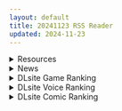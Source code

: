 ```yaml
---
layout: default
title: 20241123 RSS Reader
updated: 2024-11-23
---
```


<details class='content-parent'>
<summary>
Resources
</summary>
<details class='content-child'>
<summary>
<span class='rss-title'> 魔女之H </span> <a class='rss-link' href='https://gmgard.com/gm127679' target='_blank'>&nbsp;</a>
<div class='rss-published'> 🕛 20241122 15:40:05</div>
</summary>
<img src="https://static.gmgard.us/Images/upload/19917222312493400.jpg" /><br /><p>伊雷娜似乎喝下了某种奇怪的魔法药水</p>
</details>
<details class='content-child'>
<summary>
<span class='rss-title'> [无修正][MMD]鸣潮合集 2023~2024年9月12日[23.4G][Iwara](by fengyunmomo) </span> <a class='rss-link' href='https://gmgard.com/gm127678' target='_blank'>&nbsp;</a>
<div class='rss-published'> 🕛 20241122 14:51:42</div>
</summary>
<img src="https://static.gmgard.us/Images/upload/13880222146553279.jpg" /><br /><p>预览为压缩图所以模糊 视频为4K高画质，视频很多不一一做预览</p>
</details>
<details class='content-child'>
<summary>
<span class='rss-title'> [同人动画] [Asayuki101] [雪]调月莉音小合集7部 [355m]  [fanbox] </span> <a class='rss-link' href='https://gmgard.com/gm127677' target='_blank'>&nbsp;</a>
<div class='rss-published'> 🕛 20241122 14:50:53</div>
</summary>
<img src="https://static.gmgard.us/Images/upload/20030222131449247.jpg" /><br /><p>1080p 有CV&nbsp;</p>
</details>
<details class='content-child'>
<summary>
<span class='rss-title'> [经营RPG/ai汉化/动态][RJ01277451][モノカゲクラブ]女装学园雌堕记(メス堕ち女装学園)[1.5GB][百度] </span> <a class='rss-link' href='https://gmgard.com/gm127675' target='_blank'>&nbsp;</a>
<div class='rss-published'> 🕛 20241122 14:06:06</div>
</summary>
<img src="https://static.gmgard.us/Images/upload/63539221646186016.jpg" /><br /><p>✤系统概要✤</p>
</details>
<details class='content-child'>
<summary>
<span class='rss-title'> [无修] [Sodeno19] 绝区零艾莲长篇动画part1-9 [195m] [Patreon] </span> <a class='rss-link' href='https://gmgard.com/gm127672' target='_blank'>&nbsp;</a>
<div class='rss-published'> 🕛 20241122 14:02:06</div>
</summary>
<img src="https://static.gmgard.us/Images/upload/17867220026437406.jpg" /><br /><p>见两天了没人投稿，刚看到顺便给同志们一起学习</p>
</details>
<details class='content-child'>
<summary>
<span class='rss-title'> [中日双语][贵博、竹村洋平]魔都精兵的奴隶(1-14卷) </span> <a class='rss-link' href='https://gmgard.com/gm127669' target='_blank'>&nbsp;</a>
<div class='rss-published'> 🕛 20241122 14:02:01</div>
</summary>
<img src="https://static.gmgard.us/Images/upload/18410212029202090.jpg" /><br /><p>在未来，日本各地出现被称为『魔都』的异空间──魔都内存在的『桃』由于只赋予女性超能力，由此男女力量关系崩坏，政府为将通往魔都异世界的大门收入管辖，从而成立了由拥有强大『桃之力量』的女性组成的特殊部队『魔防队』。某日，过着郁闷人生的男子高中生──和仓优希突然闯进了魔都的入口。在那里遇到的魔防队七番组的美女队长──羽前京香，被宣布&ldquo;你就是我的奴隶了&rdquo;&hellip;&amp;helli</p>
</details>

</details>
<details class='content-parent'>
<summary>
News
</summary>
<details class='content-child'>
<summary>
<span class='rss-title'> 紳士播種農場經營《狐娘的性愛農場》2025將登Steam，5位狐耳萌娘的悠閒農家生活 </span> <a class='rss-link' href='https://www.4gamers.com.tw/news/detail/68596/fox-sex-farm-coming-at-2025-on-steam' target='_blank'>&nbsp;</a>
<div class='rss-published'> 🕛 20241122 18:07:42</div>
</summary>
<img src="https://img.4gamers.com.tw/news-image/a11776be-80e8-4895-a308-0633f086f953.jpg"/>
日也操夜也操
</details>
<details class='content-child'>
<summary>
<span class='rss-title'> 《潘吉亞異聞錄》舉辦十一月活動「賭場倩影」，限定角色滄瀰公主艾德琳登場 </span> <a class='rss-link' href='https://www.4gamers.com.tw/news/detail/68586/pangea-odyssey-november-cassino-event' target='_blank'>&nbsp;</a>
<div class='rss-published'> 🕛 20241122 11:58:29</div>
</summary>
<img src="https://img.4gamers.com.tw/news-image/78d4cb33-3a06-4a04-918d-95466e67ae96.jpg"/>
抽好抽滿。
</details>
<details class='content-child'>
<summary>
<span class='rss-title'> 成人RPG《欲望女神》今日EROLABS登場，拯救美少女建立後宮 </span> <a class='rss-link' href='https://www.4gamers.com.tw/news/detail/68583/ai-adult-game-lust-goddess-launch-on-erolabs-today' target='_blank'>&nbsp;</a>
<div class='rss-published'> 🕛 20241122 11:58:23</div>
</summary>
<img src="https://img.4gamers.com.tw/news-image/d1f63741-1ef2-4ab2-9c38-bfd2fd170128.jpg"/>
試試囉。
</details>
<details class='content-child'>
<summary>
<span class='rss-title'> 實用紳士名作《天才退魔師》Steam無修正版11月發售，雖說不會屈服但觸手真的太舒服 </span> <a class='rss-link' href='https://www.4gamers.com.tw/news/detail/68579/dlsite-rj380770-steam-version-now-on-sale' target='_blank'>&nbsp;</a>
<div class='rss-published'> 🕛 20241122 11:12:20</div>
</summary>
<img src="https://img.4gamers.com.tw/news-image/4fb32e62-25cd-4501-aa21-67c4171ebbab.jpg"/>
慣例的發展不可避
</details>

</details>
<details class='content-parent'>
<summary>
DLsite Game Ranking
</summary>
<details class='content-child'>
<summary>
<span class='rss-title'> MazeCave~俺の感覚遮断触手ダンジョン! [東京乳業] </span> <a class='rss-link' href='https://www.dlsite.com/maniax/work/=/product_id/RJ01245835.html' target='_blank'>&nbsp;</a>
<div class='rss-published'> 🕛 20241123 13:15:57</div>
</summary>
<img src ="http://img.dlsite.jp/modpub/images2/work/doujin/RJ01246000/RJ01245835_img_main.jpg"/><br/>感覚遮断トラップでドジな冒険者の魔力を搾り取れ!俺の苗床ダンジョンを作ろう!
</details>
<details class='content-child'>
<summary>
<span class='rss-title'> 優しい巨乳シスターお姉さんに逆レ○プされちゃった [A86GJ3] </span> <a class='rss-link' href='https://www.dlsite.com/maniax/work/=/product_id/RJ01285169.html' target='_blank'>&nbsp;</a>
<div class='rss-published'> 🕛 20241123 13:15:57</div>
</summary>
<img src ="http://img.dlsite.jp/modpub/images2/work/doujin/RJ01286000/RJ01285169_img_main.jpg"/><br/>おねショタ系の逆レ○プアニメゲーム、本作の特徴は下品な騎乗位生ハメセックスアニメ、いつでもどこでも生中出し
</details>
<details class='content-child'>
<summary>
<span class='rss-title'> 異世界樹の巫女～魔法のチカラでおさわりHやりたい放題～【Hシーン全解放DLC】 [たわわデリバリー] </span> <a class='rss-link' href='https://www.dlsite.com/maniax/work/=/product_id/RJ01289925.html' target='_blank'>&nbsp;</a>
<div class='rss-published'> 🕛 20241123 13:15:57</div>
</summary>
<img src ="http://img.dlsite.jp/modpub/images2/work/doujin/RJ01290000/RJ01289925_img_main.jpg"/><br/>「異世界樹の巫女～魔法のチカラでおさわりHやりたい放題～」のDLC追加データです。別途「異世界樹の巫女～魔法のチカラでおさわりHやりたい放題～」本編が必要になります。
</details>
<details class='content-child'>
<summary>
<span class='rss-title'> ヤリステメスブターDLC1 メスブタ/ゲスブタ [にゅう工房] </span> <a class='rss-link' href='https://www.dlsite.com/maniax/work/=/product_id/RJ01129834.html' target='_blank'>&nbsp;</a>
<div class='rss-published'> 🕛 20241123 13:15:57</div>
</summary>
<img src ="http://img.dlsite.jp/modpub/images2/work/doujin/RJ01130000/RJ01129834_img_main.jpg"/><br/>ヤリステメスブターのDLC1が準備できました!ゲームの世界をもう少し拡げてお楽しみいただけます!このDLCを遊ぶためには、ヤリステメスブター本体の購入が必要です。
</details>
<details class='content-child'>
<summary>
<span class='rss-title'> 二人はアイドル~NTR!?~ [O-MAn-GAMEs] </span> <a class='rss-link' href='https://www.dlsite.com/maniax/work/=/product_id/RJ01295866.html' target='_blank'>&nbsp;</a>
<div class='rss-published'> 🕛 20241123 13:15:57</div>
</summary>
<img src ="http://img.dlsite.jp/modpub/images2/work/doujin/RJ01296000/RJ01295866_img_main.jpg"/><br/>恋人がアイドルになるため恋人関係を解消したテツジ。しかし内心では未だに未練があり、少しでも一緒に居たいと思いアイドルのマネージャーとなった。そんなある日、テツジの知らない場所で何かが起きる…
</details>

</details>
<details class='content-parent'>
<summary>
DLsite Voice Ranking
</summary>
<details class='content-child'>
<summary>
<span class='rss-title'> ❤️甘あねメイド❤️「お姉ちゃんが"あまあまちゅっちゅ"してあげる...❤️」 [桃色みんと] </span> <a class='rss-link' href='https://www.dlsite.com/maniax/work/=/product_id/RJ01261681.html' target='_blank'>&nbsp;</a>
<div class='rss-published'> 🕛 20241123 13:16:00</div>
</summary>
<img src ="http://img.dlsite.jp/modpub/images2/work/doujin/RJ01262000/RJ01261681_img_main.jpg"/><br/>お姉ちゃんメイドはボクくん(あなた)の事がだ～いすきっ♪ボクくんの為ならば、添い寝に耳舐めにオナサポだってしてあげますっ♪お手々やお口、そしておま◯こっ♪お姉ちゃんの身体ぜ～んぶを使って、喜んでご奉仕させていただきますっ♪「そう...だってお姉ちゃんは...ボクくん専属の..."お姉ちゃんメイド"なんだから...♪」
</details>
<details class='content-child'>
<summary>
<span class='rss-title'> 異世界娘のデリヘル嬢～当店人気No.1がご主人様の精液を空っぽになるまで搾り尽くします～ [ファウナス] </span> <a class='rss-link' href='https://www.dlsite.com/maniax/work/=/product_id/RJ393858.html' target='_blank'>&nbsp;</a>
<div class='rss-published'> 🕛 20241123 13:16:00</div>
</summary>
<img src ="http://img.dlsite.jp/modpub/images2/work/doujin/RJ394000/RJ393858_img_main.jpg"/><br/>在籍する女の子が全員、異世界からやってきた美少女だというデリヘル店。 どうやら彼女たちにとって、精液は魔力の源であるらしい
</details>
<details class='content-child'>
<summary>
<span class='rss-title'> 【落難貴族】讓女僕鷺璐誠心誠意取悅您♪【中文音聲】 [Bedtime Story 被談聲聆] </span> <a class='rss-link' href='https://www.dlsite.com/maniax/work/=/product_id/RJ01288847.html' target='_blank'>&nbsp;</a>
<div class='rss-published'> 🕛 20241123 13:16:00</div>
</summary>
<img src ="http://img.dlsite.jp/modpub/images2/work/doujin/RJ01289000/RJ01288847_img_main.jpg"/><br/>為了不讓老爺干涉主人與依鵑的關係,梟琴提議主人與地位相符的對象結婚作為「擋箭牌」。沒想到沒過多久,梟琴竟真的為此找來了貴族家的獨生女──鷺璐。 為了償還家族債務,鷺璐需要大筆的金錢,而她為此向主人提出的條件竟是「請讓我當您的女僕」……?
</details>
<details class='content-child'>
<summary>
<span class='rss-title'> 憧れの男装麗人の真琴さんがボクの為に性処理執事♀として就任した日♪【お下品ご奉仕】 [桃色みんと] </span> <a class='rss-link' href='https://www.dlsite.com/maniax/work/=/product_id/RJ01242298.html' target='_blank'>&nbsp;</a>
<div class='rss-published'> 🕛 20241123 13:16:00</div>
</summary>
<img src ="http://img.dlsite.jp/modpub/images2/work/doujin/RJ01243000/RJ01242298_img_main.jpg"/><br/>『それではお坊っちゃま?♪ 教育係による"おチンポ教育"...始めちゃいましょう...?♪』あなた専属の男装執事の七城真琴♪ 中性的な顔立ちに執事らしくスラリとした長身で皆の憧れの麗人♪ 一方で、出るところがしっかりと出てるエロメス体型♪ あなたの性教育係としてのお下品性処理を通じて、本性が暴かれていき...?♪
</details>
<details class='content-child'>
<summary>
<span class='rss-title'> 【KU100】触手漬けにされ肉欲地獄に堕とされる少女退魔師 [ファウナス] </span> <a class='rss-link' href='https://www.dlsite.com/maniax/work/=/product_id/RJ398603.html' target='_blank'>&nbsp;</a>
<div class='rss-published'> 🕛 20241123 13:16:00</div>
</summary>
<img src ="http://img.dlsite.jp/modpub/images2/work/doujin/RJ399000/RJ398603_img_main.jpg"/><br/>妖魔退治を生業とする退魔師の巫女。大きな任務が終わった直後、急遽洞窟の妖魔討伐を命じられる.......
</details>

</details>
<details class='content-parent'>
<summary>
DLsite Comic Ranking
</summary>
<details class='content-child'>
<summary>
<span class='rss-title'> 家が湿気過ぎて生えてきた幻覚誘発するキノコを誤食して発情したあとのあれやこれ [捕食少女] </span> <a class='rss-link' href='https://www.dlsite.com/maniax/work/=/product_id/RJ01114389.html' target='_blank'>&nbsp;</a>
<div class='rss-published'> 🕛 20241123 13:16:03</div>
</summary>
<img src ="http://img.dlsite.jp/modpub/images2/work/doujin/RJ01115000/RJ01114389_img_main.jpg"/><br/>これはごく普通すぎて普通でしかない一人の女子大学生の日常ストーリーです。 家の中が湿気てキノコが生えることになり、好奇心からそのキノコを誤って摂取した結果、幻覚を体験します。本文は52ページ。特典のおまけ2枚付きです。
</details>
<details class='content-child'>
<summary>
<span class='rss-title'> ダウナー研究者お姉さんにお願いしてえっちなことしてもらう話。 [内臓研究所] </span> <a class='rss-link' href='https://www.dlsite.com/maniax/work/=/product_id/RJ01225571.html' target='_blank'>&nbsp;</a>
<div class='rss-published'> 🕛 20241123 13:16:03</div>
</summary>
<img src ="http://img.dlsite.jp/modpub/images2/work/doujin/RJ01226000/RJ01225571_img_main.jpg"/><br/>ダウナー研究者お姉さんとえっちなことをしよう
</details>
<details class='content-child'>
<summary>
<span class='rss-title'> 女子校の性欲処理係として編入した男子生徒による記録 [あのんの大洪水伝説] </span> <a class='rss-link' href='https://www.dlsite.com/maniax/work/=/product_id/RJ439801.html' target='_blank'>&nbsp;</a>
<div class='rss-published'> 🕛 20241123 13:16:03</div>
</summary>
<img src ="http://img.dlsite.jp/modpub/images2/work/doujin/RJ440000/RJ439801_img_main.jpg"/><br/>これは女子校でただ一人の男子である『性欲処理係』のあなたと 欲求不満なドスケベ女子達との濃厚変態プレイの記録である──… 女子校に編入させられたあなたを待っていたのは、思春期でムラムラが止まらない女の子たちとの淫らな日々!?溜まりに溜まった性欲とこじれまくった性癖を解放すべく、 あの手この手であなたに変態プレイを求めてくる彼女達… ド淫乱なニオイフェチ女子に囲まれた、スケベ過ぎる学園性活!
</details>
<details class='content-child'>
<summary>
<span class='rss-title'> 超爆乳で母乳体質の私と腹にイチモツを隠している地雷系女子の同棲生活 [缶子牧場] </span> <a class='rss-link' href='https://www.dlsite.com/maniax/work/=/product_id/RJ01247506.html' target='_blank'>&nbsp;</a>
<div class='rss-published'> 🕛 20241123 13:16:03</div>
</summary>
<img src ="http://img.dlsite.jp/modpub/images2/work/doujin/RJ01248000/RJ01247506_img_main.jpg"/><br/>同居人の隠していた秘密を見てしまった時でもおっぱいからは母乳が滲み出てしまっている女の子がエロ過ぎる♪
</details>
<details class='content-child'>
<summary>
<span class='rss-title'> お隣さんは闇組織に肉体改造された元正義戦隊メンバーでした4 [F.W.ZHolic] </span> <a class='rss-link' href='https://www.dlsite.com/maniax/work/=/product_id/RJ01255216.html' target='_blank'>&nbsp;</a>
<div class='rss-published'> 🕛 20241123 13:16:03</div>
</summary>
<img src ="http://img.dlsite.jp/modpub/images2/work/doujin/RJ01256000/RJ01255216_img_main.jpg"/><br/>アパートに戻った後、元同僚さんはまずお隣さんの浴室を借りた。しかし、隣の浴室からお隣さんのエロい声が聞こえてきて、彼女は動揺し、かつて改造された体も落ち着きを失い始めた...
</details>

</details>

